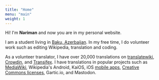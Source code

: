 ```yaml
---
title: "Home"
menu: "main"
weight: 1
---
```


Hi! I'm **Nəriman** and now you are in my personal website.

I am a student living in [Baku, Azerbaijan]. In my free time, I do volunteer work such as editing Wikipedia, translation and coding.



As a volunteer translator, I have over 20,000 translations on [translatewiki], [Crowdin], and [Transifex]. I have translations in popular projects such as [MediaWiki], Wikipedia's Android, KaiOS, iOS [mobile apps], [Creative Commons licenses], Gartic.io, and Mastodon.

[Baku, Azerbaijan]: https://en.wikipedia.org/wiki/Baku
[translatewiki]: https://translatewiki.net/wiki/User:Nemoralis
[Crowdin]: https://crowdin.com/profile/nemoralis
[Transifex]: https://app.transifex.com/user/profile/NMW03/
[MediaWiki]: https://translatewiki.net/wiki/Translating:MediaWiki
[mobile apps]: https://translatewiki.net/wiki/Translating:WikimediaMobile
[Creative Commons licenses]: https://wiki.creativecommons.org/wiki/Translating_CC_Deeds
<!-- [Gartic.io]: https://gartic.io/thanks -->
